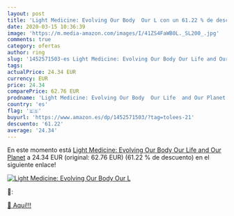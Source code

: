 ```yaml
---
layout: post
title: 'Light Medicine: Evolving Our Body  Our L con un 61.22 % de descuento'
date: 2020-03-15 10:36:39
image: 'https://m.media-amazon.com/images/I/41ZS4FaWB0L._SL200_.jpg'
comments: true
category: ofertas
author: ring
slug: '1452571503-es Light Medicine: Evolving Our Body Our Life and Our Planet'
tags: 
actualPrice: 24.34 EUR
currency: EUR
price: 24.34
comparePrice: 62.76 EUR
prodname: 'Light Medicine: Evolving Our Body  Our Life  and Our Planet'
country: 'es'
flag: '🇪🇸'
buyurl: 'https://www.amazon.es/dp/1452571503/?tag=tolees-21'
descuento: '61.22'
average: '24.34'
---
```


En este momento está [Light Medicine: Evolving Our Body  Our Life  and Our Planet](https://www.amazon.es/dp/1452571503/?tag=tolees-21) a 24.34 EUR (original: 62.76 EUR) (61.22 %  de descuento) en el siguiente enlace!

[![Light Medicine: Evolving Our Body  Our L](https://m.media-amazon.com/images/I/41ZS4FaWB0L._SL200_.jpg)](https://www.amazon.es/dp/1452571503/?tag=tolees-21)

🔎:


[🛒 Aquí!!!](https://www.amazon.es/dp/1452571503/?tag=tolees-21)
